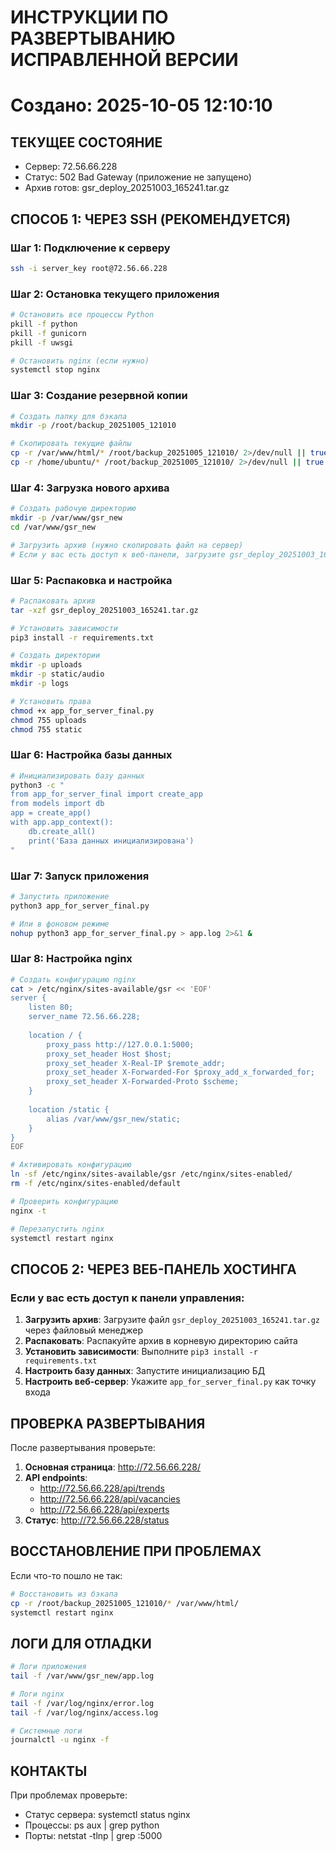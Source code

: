 
# ИНСТРУКЦИИ ПО РАЗВЕРТЫВАНИЮ ИСПРАВЛЕННОЙ ВЕРСИИ
# Создано: 2025-10-05 12:10:10

## ТЕКУЩЕЕ СОСТОЯНИЕ
- Сервер: 72.56.66.228
- Статус: 502 Bad Gateway (приложение не запущено)
- Архив готов: gsr_deploy_20251003_165241.tar.gz

## СПОСОБ 1: ЧЕРЕЗ SSH (РЕКОМЕНДУЕТСЯ)

### Шаг 1: Подключение к серверу
```bash
ssh -i server_key root@72.56.66.228
```

### Шаг 2: Остановка текущего приложения
```bash
# Остановить все процессы Python
pkill -f python
pkill -f gunicorn
pkill -f uwsgi

# Остановить nginx (если нужно)
systemctl stop nginx
```

### Шаг 3: Создание резервной копии
```bash
# Создать папку для бэкапа
mkdir -p /root/backup_20251005_121010

# Скопировать текущие файлы
cp -r /var/www/html/* /root/backup_20251005_121010/ 2>/dev/null || true
cp -r /home/ubuntu/* /root/backup_20251005_121010/ 2>/dev/null || true
```

### Шаг 4: Загрузка нового архива
```bash
# Создать рабочую директорию
mkdir -p /var/www/gsr_new
cd /var/www/gsr_new

# Загрузить архив (нужно скопировать файл на сервер)
# Если у вас есть доступ к веб-панели, загрузите gsr_deploy_20251003_165241.tar.gz
```

### Шаг 5: Распаковка и настройка
```bash
# Распаковать архив
tar -xzf gsr_deploy_20251003_165241.tar.gz

# Установить зависимости
pip3 install -r requirements.txt

# Создать директории
mkdir -p uploads
mkdir -p static/audio
mkdir -p logs

# Установить права
chmod +x app_for_server_final.py
chmod 755 uploads
chmod 755 static
```

### Шаг 6: Настройка базы данных
```bash
# Инициализировать базу данных
python3 -c "
from app_for_server_final import create_app
from models import db
app = create_app()
with app.app_context():
    db.create_all()
    print('База данных инициализирована')
"
```

### Шаг 7: Запуск приложения
```bash
# Запустить приложение
python3 app_for_server_final.py

# Или в фоновом режиме
nohup python3 app_for_server_final.py > app.log 2>&1 &
```

### Шаг 8: Настройка nginx
```bash
# Создать конфигурацию nginx
cat > /etc/nginx/sites-available/gsr << 'EOF'
server {
    listen 80;
    server_name 72.56.66.228;
    
    location / {
        proxy_pass http://127.0.0.1:5000;
        proxy_set_header Host $host;
        proxy_set_header X-Real-IP $remote_addr;
        proxy_set_header X-Forwarded-For $proxy_add_x_forwarded_for;
        proxy_set_header X-Forwarded-Proto $scheme;
    }
    
    location /static {
        alias /var/www/gsr_new/static;
    }
}
EOF

# Активировать конфигурацию
ln -sf /etc/nginx/sites-available/gsr /etc/nginx/sites-enabled/
rm -f /etc/nginx/sites-enabled/default

# Проверить конфигурацию
nginx -t

# Перезапустить nginx
systemctl restart nginx
```

## СПОСОБ 2: ЧЕРЕЗ ВЕБ-ПАНЕЛЬ ХОСТИНГА

### Если у вас есть доступ к панели управления:

1. **Загрузить архив**: Загрузите файл `gsr_deploy_20251003_165241.tar.gz` через файловый менеджер
2. **Распаковать**: Распакуйте архив в корневую директорию сайта
3. **Установить зависимости**: Выполните `pip3 install -r requirements.txt`
4. **Настроить базу данных**: Запустите инициализацию БД
5. **Настроить веб-сервер**: Укажите `app_for_server_final.py` как точку входа

## ПРОВЕРКА РАЗВЕРТЫВАНИЯ

После развертывания проверьте:

1. **Основная страница**: http://72.56.66.228/
2. **API endpoints**: 
   - http://72.56.66.228/api/trends
   - http://72.56.66.228/api/vacancies
   - http://72.56.66.228/api/experts
3. **Статус**: http://72.56.66.228/status

## ВОССТАНОВЛЕНИЕ ПРИ ПРОБЛЕМАХ

Если что-то пошло не так:
```bash
# Восстановить из бэкапа
cp -r /root/backup_20251005_121010/* /var/www/html/
systemctl restart nginx
```

## ЛОГИ ДЛЯ ОТЛАДКИ

```bash
# Логи приложения
tail -f /var/www/gsr_new/app.log

# Логи nginx
tail -f /var/log/nginx/error.log
tail -f /var/log/nginx/access.log

# Системные логи
journalctl -u nginx -f
```

## КОНТАКТЫ

При проблемах проверьте:
- Статус сервера: systemctl status nginx
- Процессы: ps aux | grep python
- Порты: netstat -tlnp | grep :5000
